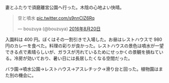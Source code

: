 妻とふたりで須磨離宮公園へ行った。木陰の心地よい快晴。

<blockquote class="twitter-tweet" data-lang="ja"><p lang="ja" dir="ltr">空と噴水 <a href="https://t.co/s9nnClZ6Rq">pic.twitter.com/s9nnClZ6Rq</a></p>&mdash; bouzuya (@bouzuya) <a href="https://twitter.com/bouzuya/status/766851026569695232">2016年8月20日</a></blockquote>
<script async src="//platform.twitter.com/widgets.js" charset="utf-8"></script>

入園料は 400 円。ぼくはその一割引きで入場した。お昼はレストハウスで 980 円のカレーを食べた。料理の彩りが良かった。レストハウスの景色は噴水が一望できる点で素晴らしいが、ガラスが汚れているためにせっかくの景観を損ねている。冷房が効いており、暑い日には長居したくなる空間だった。

バラ園→噴水公園→レストハウス→アスレチック→滑り台と回った。植物園はまた別の機会に。
